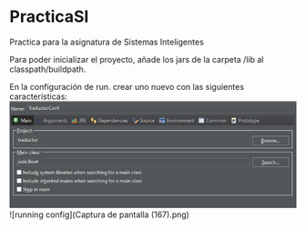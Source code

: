 # PracticaSI
Practica para la asignatura de Sistemas Inteligentes

Para poder inicializar el proyecto, añade los jars de la carpeta /lib al classpath/buildpath.

En la configuración de run. crear uno nuevo con las siguientes características:
![running config](imagen.png)
![running config](Captura de pantalla (167).png)

